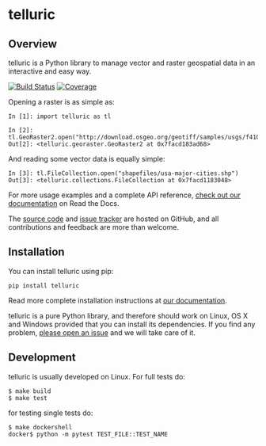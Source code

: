 # telluric

## Overview

telluric is a Python library to manage vector and raster geospatial data in an interactive
and easy way.

[![Build Status](https://travis-ci.org/satellogic/telluric.svg?branch=master)](https://travis-ci.org/satellogic/telluric)
[![Coverage](https://codecov.io/gh/satellogic/telluric/branch/master/graph/badge.svg)](https://codecov.io/gh/satellogic/telluric)

Opening a raster is as simple as:

```
In [1]: import telluric as tl

In [2]: tl.GeoRaster2.open("http://download.osgeo.org/geotiff/samples/usgs/f41078e1.tif")
Out[2]: <telluric.georaster.GeoRaster2 at 0x7facd183ad68>
```

And reading some vector data is equally simple:

```
In [3]: tl.FileCollection.open("shapefiles/usa-major-cities.shp")
Out[3]: <telluric.collections.FileCollection at 0x7facd1183048>
```

For more usage examples and a complete API reference,
[check out our documentation](http://telluric.readthedocs.io/) on Read the Docs.

The [source code](https://github.com/satellogic/telluric) and
[issue tracker](https://github.com/satellogic/telluric/issues) are hosted on GitHub,
and all contributions and feedback are more than welcome.

## Installation

You can install telluric using pip:

```
pip install telluric
```

Read more complete installation instructions at [our documentation](http://telluric.readthedocs.io/).

telluric is a pure Python library, and therefore should work on Linux, OS X and Windows
provided that you can install its dependencies. If you find any problem,
[please open an issue](https://github.com/satellogic/telluric/issues/new)
and we will take care of it.

## Development

telluric is usually developed on Linux. For full tests do:

```
$ make build
$ make test
```

for testing single tests do:

```
$ make dockershell
docker$ python -m pytest TEST_FILE::TEST_NAME
```
